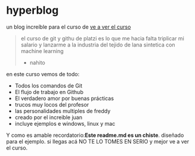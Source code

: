 # hyperblog
un blog increíble para el curso de [ve a ver el curso](http://https://platzi.com/cursos/git-github/ "ve a ver el curso")
> el curso de git y githu de platzi es lo que me hacia falta triplicar mi salario y lanzarme a la industria del tejido de lana sintetica con machine learning
> - nahito

en este curso vemos de todo:
* Todos los comandos de Git
* El flujo de trabajo en Github
* El verdadero amor por buenas prácticas
* trucos muy locos del profesor
* las personalidades multiples de freddy
* creado por el increible juan
* incluye ejemplos e windows, linux y mac

Y como es amable recordatorio:**Este readme.md es un chiste**. diseñado para el ejemplo. si llegas acá NO TE LO TOMES EN SERIO y mejor ve a ver el curso.

